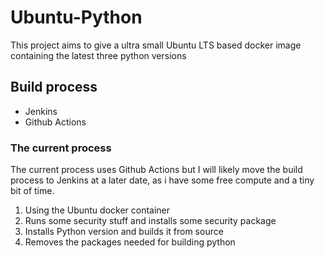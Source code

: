 # Ubuntu-Python

This project aims to give a ultra small Ubuntu LTS based docker image containing the latest three python versions 

## Build process

- Jenkins 
- Github Actions

### The current process
The current process uses Github Actions but I will likely move the build process to Jenkins at a later date, as i have some free compute and a tiny bit of time.

1. Using the Ubuntu docker container
2. Runs some security stuff and installs some security package
3. Installs Python version and builds it from source
4. Removes the packages needed for building python


